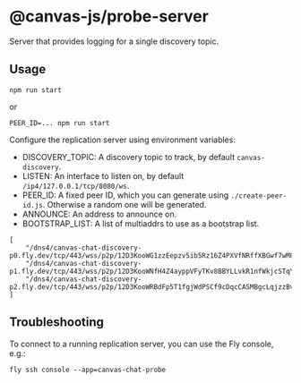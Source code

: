 # @canvas-js/probe-server

Server that provides logging for a single discovery topic.

## Usage

```
npm run start
```

or

```
PEER_ID=... npm run start
```

Configure the replication server using environment variables:

- DISCOVERY_TOPIC: A discovery topic to track, by default `canvas-discovery`.
- LISTEN: An interface to listen on, by default `/ip4/127.0.0.1/tcp/8080/ws`.
- PEER_ID: A fixed peer ID, which you can generate using `./create-peer-id.js`. Otherwise a random one will be generated.
- ANNOUNCE: An address to announce on.
- BOOTSTRAP_LIST: A list of multiaddrs to use as a bootstrap list.

```
[
    "/dns4/canvas-chat-discovery-p0.fly.dev/tcp/443/wss/p2p/12D3KooWG1zzEepzv5ib5Rz16Z4PXVfNRffXBGwf7wM8xoNAbJW7",
    "/dns4/canvas-chat-discovery-p1.fly.dev/tcp/443/wss/p2p/12D3KooWNfH4Z4ayppVFyTKv8BBYLLvkR1nfWkjcSTqYdS4gTueq",
    "/dns4/canvas-chat-discovery-p2.fly.dev/tcp/443/wss/p2p/12D3KooWRBdFp5T1fgjWdPSCf9cDqcCASMBgcLqjzzBvptjAfAxN",
]
```

## Troubleshooting

To connect to a running replication server, you can use the Fly console, e.g.:

```
fly ssh console --app=canvas-chat-probe
```
